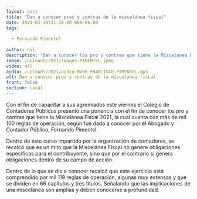 ```yaml
---
layout: post
title: "Dan a conocer pros y contras de la miscelánea fiscal"
date: 2021-03-19T21:28:00.000-06:00
tags:
  
  - Fernando Pimentel
  
author: nil
description: "Dan a conocer los pro y contras que tiene la Miscelánea Fiscal 2021."
image: /uploads/2021/images-PINEMTEL.jpeg
video: nil
audio: /uploads/2021/audio-MV06_FRANCISCO_PIMENTEL.mp3
alt: Dan a conocer pros y contras de la miscelánea fiscal
front: false
section: Local
---
```


Con el fin de capacitar a sus agremiados este viernes el Colegio de Contadores Públicos presentó una ponencia con el fin de conocer los pro y contras que tiene la Miscelánea Fiscal 2021, la cual cuanta con más de mil 100 reglas de operación, según fue dado a conocer por el Abogado y Contador Público, Fernando Pimentel.

Dentro de este curso impartido por la organización de contadores, se recalcó que es un mito que la Miscelánea Fiscal no genere obligaciones específicas para el contribuyente, sino que por el contrario si genera obligaciones dentro de su campo de acción.

Dentro de lo que se dio a conocer recalcó que este ejercicio está comprendido por mil 119 reglas de operación, algunas muy extensas y que se dividen en 66 capítulos y tres títulos. Señalando que las implicaciones de una miscelánea son amplias y deben conocerse a profundidad.